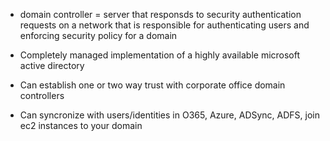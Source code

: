- domain controller = server that responsds to security authentication requests on a network that is responsible for authenticating users and enforcing security policy for a domain

- Completely managed implementation of a highly available microsoft active directory 
- Can establish one or two way trust with corporate office domain controllers
- Can syncronize with users/identities in O365, Azure, ADSync, ADFS, join ec2 instances to your domain